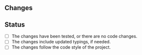 ## Changes

<!-- briefly list and describe all the changes -->

## Status

- [ ] The changes have been tested, or there are no code changes.
- [ ] The changes include updated typings, if needed.
- [ ] The changes follow the code style of the project.
